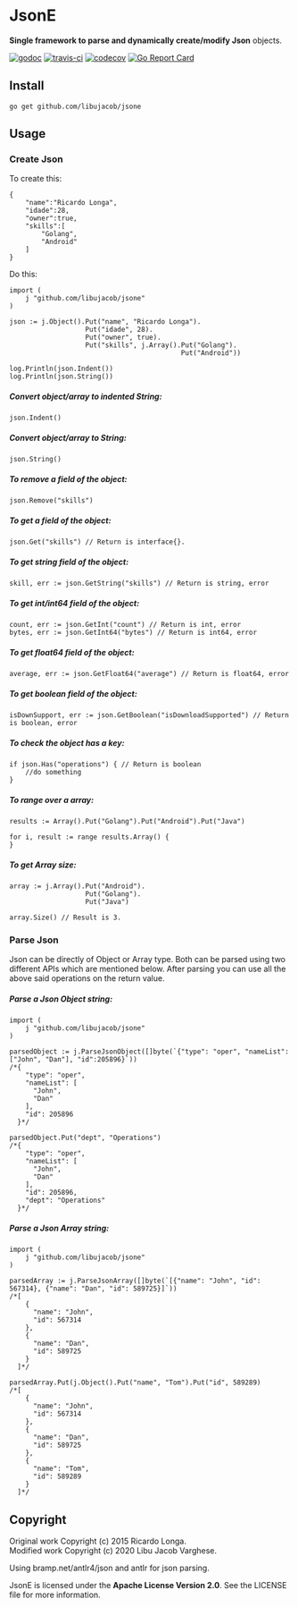 JsonE
===================

**Single framework to parse and dynamically create/modify Json** objects.

[![godoc](https://godoc.org/github.com/libujacob/jsone?status.svg)](http://godoc.org/github.com/libujacob/jsone)
[![travis-ci](https://travis-ci.org/libujacob/jsone.svg)](https://travis-ci.org/libujacob/jsone) 
[![codecov](https://codecov.io/gh/libujacob/jsone/branch/master/graph/badge.svg)](https://codecov.io/gh/libujacob/jsone)
[![Go Report Card](https://goreportcard.com/badge/github.com/libujacob/jsone)](https://goreportcard.com/report/github.com/libujacob/jsone)

Install
-------------
```
go get github.com/libujacob/jsone
```

Usage
-------------
### Create Json

To create this:  
```
{  
    "name":"Ricardo Longa",
    "idade":28,
    "owner":true,
    "skills":[  
        "Golang",
        "Android"
    ]
}
```  
Do this:  
```
import (
    j "github.com/libujacob/jsone"
)

json := j.Object().Put("name", "Ricardo Longa").
				   Put("idade", 28).
				   Put("owner", true).
				   Put("skills", j.Array().Put("Golang").
									       Put("Android"))

log.Println(json.Indent())
log.Println(json.String())
```
##### Convert object/array to indented String:
```
json.Indent()
```
##### Convert object/array to String:
```
json.String()
```
##### To remove a field of the object:
```
json.Remove("skills")
```
##### To get a field of the object:
```
json.Get("skills") // Return is interface{}.
```
##### To get string field of the object:
```
skill, err := json.GetString("skills") // Return is string, error
```
##### To get int/int64 field of the object:
```
count, err := json.GetInt("count") // Return is int, error
bytes, err := json.GetInt64("bytes") // Return is int64, error
```
##### To get float64 field of the object:
```
average, err := json.GetFloat64("average") // Return is float64, error
```
##### To get boolean field of the object:
```
isDownSupport, err := json.GetBoolean("isDownloadSupported") // Return is boolean, error
```
##### To check the object has a key:
```
if json.Has("operations") { // Return is boolean
    //do something
}
```
##### To range over a array:
```
results := Array().Put("Golang").Put("Android").Put("Java")

for i, result := range results.Array() {
}
```
##### To get Array size:
```
array := j.Array().Put("Android").
                   Put("Golang").
                   Put("Java")
                   
array.Size() // Result is 3.
```

### Parse Json
Json can be directly of Object or Array type. Both can be parsed using two 
different APIs which are mentioned below. After parsing you can use all the above 
said operations on the return value. 

##### Parse a Json Object string:
```
import (
    j "github.com/libujacob/jsone"
)

parsedObject := j.ParseJsonObject([]byte(`{"type": "oper", "nameList":["John", "Dan"], "id":205896}`))
/*{
    "type": "oper",
    "nameList": [
      "John",
      "Dan"
    ],
    "id": 205896
  }*/

parsedObject.Put("dept", "Operations")
/*{
    "type": "oper",
    "nameList": [
      "John",
      "Dan"
    ],
    "id": 205896,
    "dept": "Operations"
  }*/
```
##### Parse a Json Array string:
```
import (
    j "github.com/libujacob/jsone"
)

parsedArray := j.ParseJsonArray([]byte(`[{"name": "John", "id": 567314}, {"name": "Dan", "id": 589725}]`))
/*[
    {
      "name": "John",
      "id": 567314
    },
    {
      "name": "Dan",
      "id": 589725
    }
  ]*/

parsedArray.Put(j.Object().Put("name", "Tom").Put("id", 589289)
/*[
    {
      "name": "John",
      "id": 567314
    },
    {
      "name": "Dan",
      "id": 589725
    },
    {
      "name": "Tom",
      "id": 589289
    }
  ]*/
```

Copyright
-------------
Original work Copyright (c) 2015 Ricardo Longa.  
Modified work Copyright (c) 2020 Libu Jacob Varghese.  

Using bramp.net/antlr4/json and antlr for json parsing.

JsonE is licensed under the **Apache License Version 2.0**. See the LICENSE file for more information.
